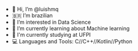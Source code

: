 - 👋 Hi, I’m @luishmq
- 🇧🇷 I’m brazilian
- 👀 I’m interested in Data Science 
- 🌱 I’m currently learning about Machine learning 
- 📝 I'm currently studying at UFPI
- 💻 Languages and Tools: C//C++//Kotlin//Python

<!---
luishmq/luishmq is a ✨ special ✨ repository because its `README.md` (this file) appears on your GitHub profile.
You can click the Preview link to take a look at your changes.
--->
